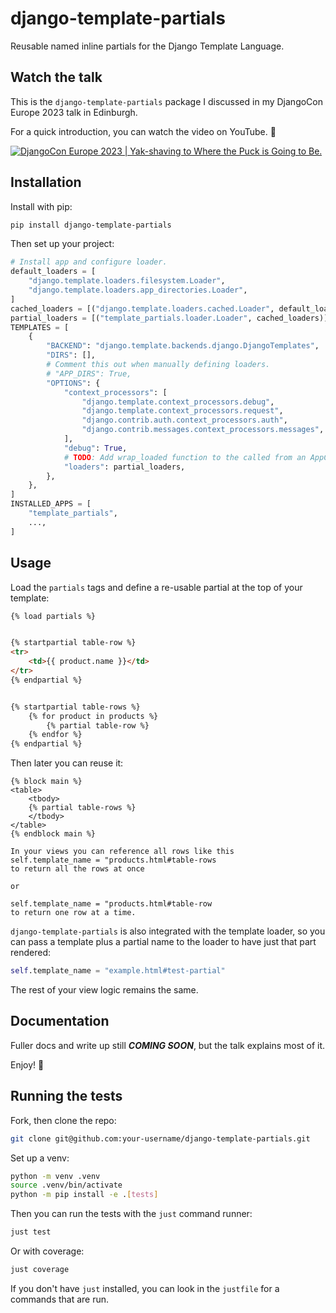 # django-template-partials

Reusable named inline partials for the Django Template Language.

## Watch the talk

This is the `django-template-partials` package I discussed in my DjangoCon Europe 2023
talk in Edinburgh.

For a quick introduction, you can watch the video on YouTube. 🍿

[![DjangoCon Europe 2023 | Yak-shaving to Where the Puck is Going to Be.](https://img.youtube.com/vi/_3oGI4RC52s/0.jpg)](https://www.youtube.com/watch?v=_3oGI4RC52s)

## Installation

Install with pip:

```bash
pip install django-template-partials
```

Then set up your project:

```python
# Install app and configure loader.
default_loaders = [
    "django.template.loaders.filesystem.Loader",
    "django.template.loaders.app_directories.Loader",
]
cached_loaders = [("django.template.loaders.cached.Loader", default_loaders)]
partial_loaders = [("template_partials.loader.Loader", cached_loaders)]
TEMPLATES = [
    {
        "BACKEND": "django.template.backends.django.DjangoTemplates",
        "DIRS": [],
        # Comment this out when manually defining loaders.
        # "APP_DIRS": True,
        "OPTIONS": {
            "context_processors": [
                "django.template.context_processors.debug",
                "django.template.context_processors.request",
                "django.contrib.auth.context_processors.auth",
                "django.contrib.messages.context_processors.messages",
            ],
            "debug": True,
            # TODO: Add wrap_loaded function to the called from an AppConfig.ready().
            "loaders": partial_loaders,
        },
    },
]
INSTALLED_APPS = [
    "template_partials",
    ...,
]
```

## Usage

Load the `partials` tags and define a re-usable partial at the top of your
template:

```html
{% load partials %}


{% startpartial table-row %}
<tr>
    <td>{{ product.name }}</td>
</tr>
{% endpartial %}


{% startpartial table-rows %}
    {% for product in products %}
        {% partial table-row %}
    {% endfor %}
{% endpartial %}
```

Then later you can reuse it:

```
{% block main %}
<table>
    <tbody>
    {% partial table-rows %}
    </tbody>
</table>
{% endblock main %}
```

```
In your views you can reference all rows like this
self.template_name = "products.html#table-rows
to return all the rows at once

or

self.template_name = "products.html#table-row
to return one row at a time.
```

`django-template-partials` is also integrated with the template loader, so you can pass a template plus a partial name to the loader to have just that part rendered:

```python
self.template_name = "example.html#test-partial"
```

The rest of your view logic remains the same.

## Documentation

Fuller docs and write up still ***COMING SOON***, but the talk explains most of
it.

Enjoy! 🚀

## Running the tests

Fork, then clone the repo:

```sh
git clone git@github.com:your-username/django-template-partials.git
```

Set up a venv:

```sh
python -m venv .venv
source .venv/bin/activate
python -m pip install -e .[tests]
```

Then you can run the tests with the `just` command runner: 

```sh
just test
```

Or with coverage: 

```sh
just coverage
```

If you don't have `just` installed, you can look in the `justfile` for a commands that are run.
